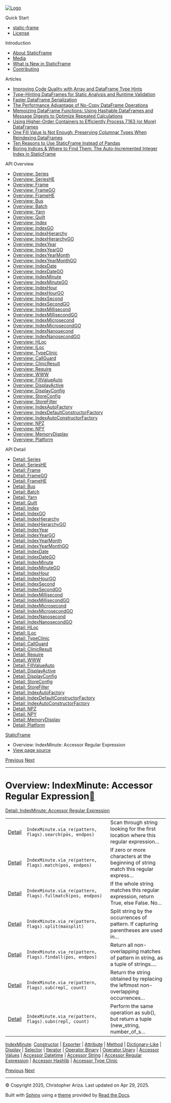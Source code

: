 [![Logo](../_static/sf-logo-web_icon-small.png)](../index.html)

Quick Start

* [static-frame](../readme.html)
* [License](../license.html)

Introduction

* [About StaticFrame](../intro.html)
* [Media](../intro.html#media)
* [What is New in StaticFrame](../new.html)
* [Contributing](../contributing.html)

Articles

* [Improving Code Quality with Array and DataFrame Type Hints](../articles/guard.html)
* [Type-Hinting DataFrames for Static Analysis and Runtime Validation](../articles/ftyping.html)
* [Faster DataFrame Serialization](../articles/serialize.html)
* [The Performance Advantage of No-Copy DataFrame Operations](../articles/no_copy.html)
* [Memoizing DataFrame Functions: Using Hashable DataFrames and Message Digests to Optimize Repeated Calculations](../articles/hash.html)
* [Using Higher-Order Containers to Efficiently Process 7,163 (or More) DataFrames](../articles/uhoc.html)
* [One Fill Value Is Not Enough: Preserving Columnar Types When Reindexing DataFrames](../articles/fill_value.html)
* [Ten Reasons to Use StaticFrame Instead of Pandas](../articles/upgrade.html)
* [Boring Indices & Where to Find Them: The Auto-Incremented Integer Index in StaticFrame](../articles/aiii.html)

API Overview

* [Overview: Series](series.html)
* [Overview: SeriesHE](series_he.html)
* [Overview: Frame](frame.html)
* [Overview: FrameGO](frame_go.html)
* [Overview: FrameHE](frame_he.html)
* [Overview: Bus](bus.html)
* [Overview: Batch](batch.html)
* [Overview: Yarn](yarn.html)
* [Overview: Quilt](quilt.html)
* [Overview: Index](index.html)
* [Overview: IndexGO](index_go.html)
* [Overview: IndexHierarchy](index_hierarchy.html)
* [Overview: IndexHierarchyGO](index_hierarchy_go.html)
* [Overview: IndexYear](index_year.html)
* [Overview: IndexYearGO](index_year_go.html)
* [Overview: IndexYearMonth](index_year_month.html)
* [Overview: IndexYearMonthGO](index_year_month_go.html)
* [Overview: IndexDate](index_date.html)
* [Overview: IndexDateGO](index_date_go.html)
* [Overview: IndexMinute](index_minute.html)
* [Overview: IndexMinuteGO](index_minute_go.html)
* [Overview: IndexHour](index_hour.html)
* [Overview: IndexHourGO](index_hour_go.html)
* [Overview: IndexSecond](index_second.html)
* [Overview: IndexSecondGO](index_second_go.html)
* [Overview: IndexMillisecond](index_millisecond.html)
* [Overview: IndexMillisecondGO](index_millisecond_go.html)
* [Overview: IndexMicrosecond](index_microsecond.html)
* [Overview: IndexMicrosecondGO](index_microsecond_go.html)
* [Overview: IndexNanosecond](index_nanosecond.html)
* [Overview: IndexNanosecondGO](index_nanosecond_go.html)
* [Overview: HLoc](hloc.html)
* [Overview: ILoc](iloc.html)
* [Overview: TypeClinic](type_clinic.html)
* [Overview: CallGuard](call_guard.html)
* [Overview: ClinicResult](clinic_result.html)
* [Overview: Require](require.html)
* [Overview: WWW](www.html)
* [Overview: FillValueAuto](fill_value_auto.html)
* [Overview: DisplayActive](display_active.html)
* [Overview: DisplayConfig](display_config.html)
* [Overview: StoreConfig](store_config.html)
* [Overview: StoreFilter](store_filter.html)
* [Overview: IndexAutoFactory](index_auto_factory.html)
* [Overview: IndexDefaultConstructorFactory](index_default_constructor_factory.html)
* [Overview: IndexAutoConstructorFactory](index_auto_constructor_factory.html)
* [Overview: NPZ](npz.html)
* [Overview: NPY](npy.html)
* [Overview: MemoryDisplay](memory_display.html)
* [Overview: Platform](platform.html)

API Detail

* [Detail: Series](../api_detail/series.html)
* [Detail: SeriesHE](../api_detail/series_he.html)
* [Detail: Frame](../api_detail/frame.html)
* [Detail: FrameGO](../api_detail/frame_go.html)
* [Detail: FrameHE](../api_detail/frame_he.html)
* [Detail: Bus](../api_detail/bus.html)
* [Detail: Batch](../api_detail/batch.html)
* [Detail: Yarn](../api_detail/yarn.html)
* [Detail: Quilt](../api_detail/quilt.html)
* [Detail: Index](../api_detail/index.html)
* [Detail: IndexGO](../api_detail/index_go.html)
* [Detail: IndexHierarchy](../api_detail/index_hierarchy.html)
* [Detail: IndexHierarchyGO](../api_detail/index_hierarchy_go.html)
* [Detail: IndexYear](../api_detail/index_year.html)
* [Detail: IndexYearGO](../api_detail/index_year_go.html)
* [Detail: IndexYearMonth](../api_detail/index_year_month.html)
* [Detail: IndexYearMonthGO](../api_detail/index_year_month_go.html)
* [Detail: IndexDate](../api_detail/index_date.html)
* [Detail: IndexDateGO](../api_detail/index_date_go.html)
* [Detail: IndexMinute](../api_detail/index_minute.html)
* [Detail: IndexMinuteGO](../api_detail/index_minute_go.html)
* [Detail: IndexHour](../api_detail/index_hour.html)
* [Detail: IndexHourGO](../api_detail/index_hour_go.html)
* [Detail: IndexSecond](../api_detail/index_second.html)
* [Detail: IndexSecondGO](../api_detail/index_second_go.html)
* [Detail: IndexMillisecond](../api_detail/index_millisecond.html)
* [Detail: IndexMillisecondGO](../api_detail/index_millisecond_go.html)
* [Detail: IndexMicrosecond](../api_detail/index_microsecond.html)
* [Detail: IndexMicrosecondGO](../api_detail/index_microsecond_go.html)
* [Detail: IndexNanosecond](../api_detail/index_nanosecond.html)
* [Detail: IndexNanosecondGO](../api_detail/index_nanosecond_go.html)
* [Detail: HLoc](../api_detail/hloc.html)
* [Detail: ILoc](../api_detail/iloc.html)
* [Detail: TypeClinic](../api_detail/type_clinic.html)
* [Detail: CallGuard](../api_detail/call_guard.html)
* [Detail: ClinicResult](../api_detail/clinic_result.html)
* [Detail: Require](../api_detail/require.html)
* [Detail: WWW](../api_detail/www.html)
* [Detail: FillValueAuto](../api_detail/fill_value_auto.html)
* [Detail: DisplayActive](../api_detail/display_active.html)
* [Detail: DisplayConfig](../api_detail/display_config.html)
* [Detail: StoreConfig](../api_detail/store_config.html)
* [Detail: StoreFilter](../api_detail/store_filter.html)
* [Detail: IndexAutoFactory](../api_detail/index_auto_factory.html)
* [Detail: IndexDefaultConstructorFactory](../api_detail/index_default_constructor_factory.html)
* [Detail: IndexAutoConstructorFactory](../api_detail/index_auto_constructor_factory.html)
* [Detail: NPZ](../api_detail/npz.html)
* [Detail: NPY](../api_detail/npy.html)
* [Detail: MemoryDisplay](../api_detail/memory_display.html)
* [Detail: Platform](../api_detail/platform.html)

[StaticFrame](../index.html)

* Overview: IndexMinute: Accessor Regular Expression
* [View page source](../_sources/api_overview/index_minute-accessor_regular_expression.rst.txt)

[Previous](index_minute-accessor_string.html "Overview: IndexMinute: Accessor String")
[Next](index_minute-accessor_hashlib.html "Overview: IndexMinute: Accessor Hashlib")

---

# Overview: IndexMinute: Accessor Regular Expression[](#overview-indexminute-accessor-regular-expression "Link to this heading")

[Detail: IndexMinute: Accessor Regular Expression](../api_detail/index_minute-accessor_regular_expression.html#api-detail-indexminute-accessor-regular-expression)

|  |  |  |
| --- | --- | --- |
| [Detail](../api_detail/index_minute-accessor_regular_expression.html#api-sig-indexminute-via-re-search) | `IndexMinute.via_re(pattern, flags).search(pos, endpos)` | Scan through string looking for the first location where this regular expression… |
| [Detail](../api_detail/index_minute-accessor_regular_expression.html#api-sig-indexminute-via-re-match) | `IndexMinute.via_re(pattern, flags).match(pos, endpos)` | If zero or more characters at the beginning of string match this regular express… |
| [Detail](../api_detail/index_minute-accessor_regular_expression.html#api-sig-indexminute-via-re-fullmatch) | `IndexMinute.via_re(pattern, flags).fullmatch(pos, endpos)` | If the whole string matches this regular expression, return True, else False. No… |
| [Detail](../api_detail/index_minute-accessor_regular_expression.html#api-sig-indexminute-via-re-split) | `IndexMinute.via_re(pattern, flags).split(maxsplit)` | Split string by the occurrences of pattern. If capturing parentheses are used in… |
| [Detail](../api_detail/index_minute-accessor_regular_expression.html#api-sig-indexminute-via-re-findall) | `IndexMinute.via_re(pattern, flags).findall(pos, endpos)` | Return all non-overlapping matches of pattern in string, as a tuple of strings…. |
| [Detail](../api_detail/index_minute-accessor_regular_expression.html#api-sig-indexminute-via-re-sub) | `IndexMinute.via_re(pattern, flags).sub(repl, count)` | Return the string obtained by replacing the leftmost non-overlapping occurrences… |
| [Detail](../api_detail/index_minute-accessor_regular_expression.html#api-sig-indexminute-via-re-subn) | `IndexMinute.via_re(pattern, flags).subn(repl, count)` | Perform the same operation as sub(), but return a tuple (new\_string, number\_of\_s… |

[IndexMinute](index_minute.html#api-overview-indexminute): [Constructor](index_minute-constructor.html#api-overview-indexminute-constructor) | [Exporter](index_minute-exporter.html#api-overview-indexminute-exporter) | [Attribute](index_minute-attribute.html#api-overview-indexminute-attribute) | [Method](index_minute-method.html#api-overview-indexminute-method) | [Dictionary-Like](index_minute-dictionary_like.html#api-overview-indexminute-dictionary-like) | [Display](index_minute-display.html#api-overview-indexminute-display) | [Selector](index_minute-selector.html#api-overview-indexminute-selector) | [Iterator](index_minute-iterator.html#api-overview-indexminute-iterator) | [Operator Binary](index_minute-operator_binary.html#api-overview-indexminute-operator-binary) | [Operator Unary](index_minute-operator_unary.html#api-overview-indexminute-operator-unary) | [Accessor Values](index_minute-accessor_values.html#api-overview-indexminute-accessor-values) | [Accessor Datetime](index_minute-accessor_datetime.html#api-overview-indexminute-accessor-datetime) | [Accessor String](index_minute-accessor_string.html#api-overview-indexminute-accessor-string) | [Accessor Regular Expression](#api-overview-indexminute-accessor-regular-expression) | [Accessor Hashlib](index_minute-accessor_hashlib.html#api-overview-indexminute-accessor-hashlib) | [Accessor Type Clinic](index_minute-accessor_type_clinic.html#api-overview-indexminute-accessor-type-clinic)

[Previous](index_minute-accessor_string.html "Overview: IndexMinute: Accessor String")
[Next](index_minute-accessor_hashlib.html "Overview: IndexMinute: Accessor Hashlib")

---

© Copyright 2025, Christopher Ariza.
Last updated on Apr 29, 2025.

Built with [Sphinx](https://www.sphinx-doc.org/) using a
[theme](https://github.com/readthedocs/sphinx_rtd_theme)
provided by [Read the Docs](https://readthedocs.org).